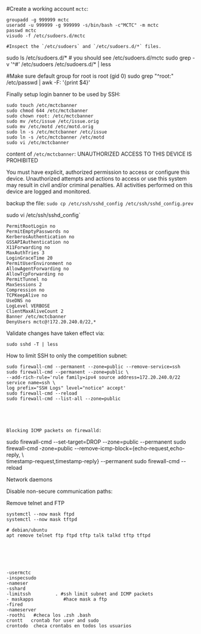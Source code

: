 #Create a working account `mctc`:

```
groupadd -g 999999 mctc
useradd -u 999999 -g 999999 -s/bin/bash -c"MCTC" -m mctc
passwd mctc
visudo -f /etc/sudoers.d/mctc

#Inspect the `/etc/sudoers` and `/etc/sudoers.d/*` files.

```
sudo ls /etc/sudoers.d/*  # you should see /etc/sudoers.d/mctc
sudo grep -v '^#' /etc/sudoers /etc/sudoers.d/* | less  

#Make sure default group for root is root (gid 0)
sudo grep "^root:" /etc/passwd | awk -F: '{print $4}'

Finally setup login banner to be used by SSH:

```
sudo touch /etc/mctcbanner
sudo chmod 644 /etc/mctcbanner
sudo chown root: /etc/mctcbanner
sudo mv /etc/issue /etc/issue.orig
sudo mv /etc/motd /etc/motd.orig
sudo ln -s /etc/mctcbanner /etc/issue
sudo ln -s /etc/mctcbanner /etc/motd
sudo vi /etc/mctcbanner
```

content of `/etc/mctcbanner`:
UNAUTHORIZED ACCESS TO THIS DEVICE IS PROHIBITED  
  
You must have explicit, authorized permission to access or configure this device.
Unauthorized attempts and actions to access or use this system may result in civil
and/or criminal penalties. All activities performed on this device are logged and
monitored.  


backup the file:
`sudo cp /etc/ssh/sshd_config /etc/ssh/sshd_config.prev`

sudo vi /etc/ssh/sshd_config`

```
PermitRootLogin no
PermitEmptyPasswords no
KerberosAuthentication no
GSSAPIAuthentication no
X11Forwarding no
MaxAuthTries 3
LoginGraceTime 20
PermitUserEnvironment no
AllowAgentForwarding no
AllowTcpForwarding no
PermitTunnel no
MaxSessions 2
Compression no
TCPKeepAlive no
UseDNS no
LogLevel VERBOSE
ClientMaxAliveCount 2
Banner /etc/mctcbanner
DenyUsers mctc@!172.20.240.0/22,*
```	

Validate changes have taken effect via:

```
sudo sshd -T | less
```



How to limit SSH to only the competition subnet:
```
sudo firewall-cmd --permanent --zone=public --remove-service=ssh
sudo firewall-cmd --permanent --zone=public \
--add-rich-rule='rule family=ipv4 source address=172.20.240.0/22 service name=ssh \
log prefix="SSH Logs" level="notice" accept'
sudo firewall-cmd --reload
sudo firewall-cmd --list-all --zone=public





Blocking ICMP packets on firewalld:  
```
sudo firewall-cmd --set-target=DROP --zone=public --permanent
sudo firewall-cmd -zone=public --remove-icmp-block={echo-request,echo-reply, \  
timestamp-request,timestamp-reply} --permanent
sudo firewall-cmd --reload


Network daemons

Disable non-secure communication paths:  

Remove telnet and FTP

```
systemctl --now mask ftpd  
systemctl --now mask tftpd

# debian/ubuntu
apt remove telnet ftp ftpd tftp talk talkd tftp tftpd






-usermctc
-inspecsudo
-nameser
-sshard 
-limitssh         . #ssh limit subnet and ICMP packets
- maskapps           #hace mask a ftp
-fired
-nameserver
-roothi   #checa los .zsh .bash
crontt   crontab for user and sudo 
crontodo  checa crontabs en todos los usuarios
